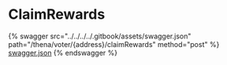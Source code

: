 # ClaimRewards

{% swagger src="../../../../.gitbook/assets/swagger.json" path="/thena/voter/{address}/claimRewards" method="post" %}
[swagger.json](../../../../.gitbook/assets/swagger.json)
{% endswagger %}

